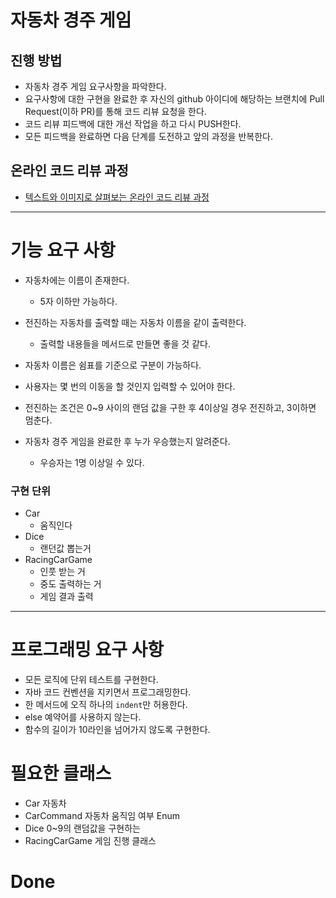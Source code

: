 # 자동차 경주 게임

## 진행 방법

* 자동차 경주 게임 요구사항을 파악한다.
* 요구사항에 대한 구현을 완료한 후 자신의 github 아이디에 해당하는 브랜치에 Pull Request(이하 PR)를 통해 코드 리뷰 요청을 한다.
* 코드 리뷰 피드백에 대한 개선 작업을 하고 다시 PUSH한다.
* 모든 피드백을 완료하면 다음 단계를 도전하고 앞의 과정을 반복한다.

## 온라인 코드 리뷰 과정

* [텍스트와 이미지로 살펴보는 온라인 코드 리뷰 과정](https://github.com/next-step/nextstep-docs/tree/master/codereview)

---

# 기능 요구 사항

- 자동차에는 이름이 존재한다.
    - 5자 이하만 가능하다.
- 전진하는 자동차를 출력할 때는 자동차 이름을 같이 출력한다.
    - 출력할 내용들을 메서드로 만들면 좋을 것 같다.
- 자동차 이름은 쉼표를 기준으로 구분이 가능하다.
- 사용자는 몇 번의 이동을 할 것인지 입력할 수 있어야 한다.
- 전진하는 조건은 0~9 사이의 랜덤 값을 구한 후 4이상일 경우 전진하고, 3이하면 멈춘다.

- 자동차 경주 게임을 완료한 후 누가 우승했는지 알려준다.
    - 우승자는 1명 이상일 수 있다.

### 구현 단위

- Car
    - 움직인다
- Dice
    - 랜던값 뽑는거
- RacingCarGame
    - 인풋 받는 거
    - 중도 출력하는 거
    - 게임 결과 출력

---

# 프로그래밍 요구 사항

- 모든 로직에 단위 테스트를 구현한다.
- 자바 코드 컨벤션을 지키면서 프로그래밍한다.
- 한 메서드에 오직 하나의 `indent`만 허용한다.
- else 예약어를 사용하지 않는다.
- 함수의 길이가 10라인을 넘어가지 않도록 구현한다.

# 필요한 클래스

- Car 자동차
- CarCommand 자동차 움직임 여부 Enum
- Dice 0~9의 랜덤값을 구현하는
- RacingCarGame 게임 진행 클래스

# Done
